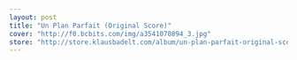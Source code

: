 ```yaml
---
layout: post
title: "Un Plan Parfait (Original Score)"
cover: "http://f0.bcbits.com/img/a3541070894_3.jpg"
store: "http://store.klausbadelt.com/album/un-plan-parfait-original-score?pk=170"
---
```

